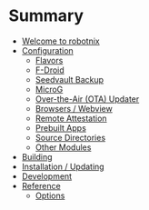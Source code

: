 <!--
SPDX-FileCopyrightText: 2021 Daniel Fullmer and robotnix contributors
SPDX-License-Identifier: MIT
-->

# Summary

- [Welcome to robotnix](welcome.md)
- [Configuration](configuration.md)
  - [Flavors](modules/flavors.md)
  - [F-Droid](modules/f-droid.md)
  - [Seedvault Backup](modules/seedvault.md)
  - [MicroG](modules/microg.md)
  - [Over-the-Air (OTA) Updater](modules/ota.md)
  - [Browsers / Webview](modules/browsers.md)
  - [Remote Attestation](modules/attestation.md)
  - [Prebuilt Apps](modules/prebuilt.md)
  - [Source Directories](modules/source.md)
  - [Other Modules](modules/other.md)
- [Building](building.md)
- [Installation / Updating](installation.md)
- [Development](development.md)
- [Reference]()
  - [Options](options.md)
